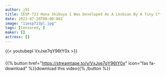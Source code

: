 ```yaml
---
author: j91
title: IESP-723 Hana Shibuya I Was Developed As A Lesbian By A Tiny C*******d Friend With A Height Difference Of 40 Centimeters
date: 2023-07-20T00:00:00Z
image: "1iesp723pl.jpg"
tags: [Censored, ]
maker: []
actress: []
---
```



{{< youtubepl VxJxe7qY96tY0x >}}
###

{{% button href="https://streamtape.to/v/VxJxe7qY96tY0x" icon="fas fa-download" %}}download this video{{% /button %}}
